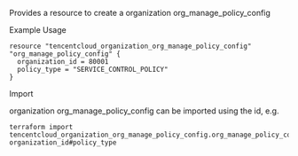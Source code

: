 Provides a resource to create a organization org_manage_policy_config

Example Usage

```hcl
resource "tencentcloud_organization_org_manage_policy_config" "org_manage_policy_config" {
  organization_id = 80001
  policy_type = "SERVICE_CONTROL_POLICY"
}
```

Import

organization org_manage_policy_config can be imported using the id, e.g.

```
terraform import tencentcloud_organization_org_manage_policy_config.org_manage_policy_config organization_id#policy_type
```
